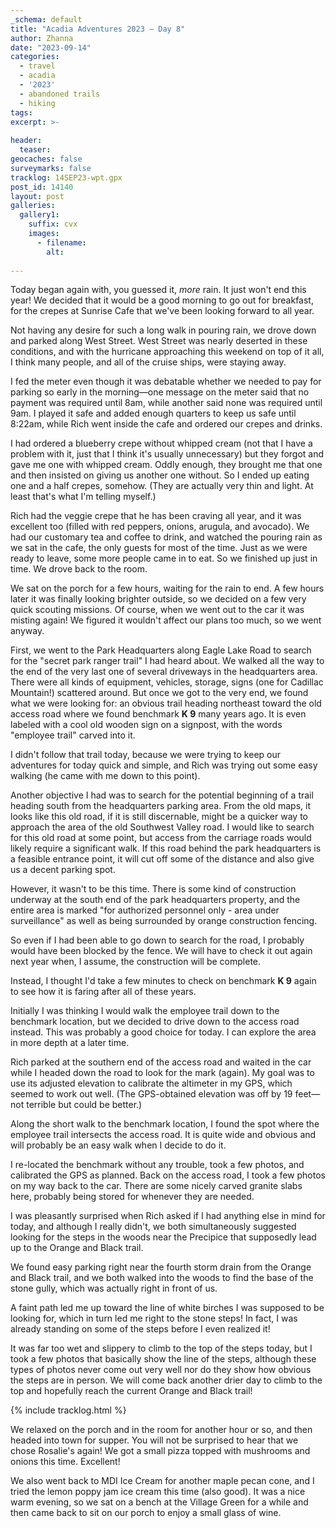 ```yaml
---
_schema: default
title: "Acadia Adventures 2023 – Day 8"
author: Zhanna
date: "2023-09-14"
categories: 
  - travel
  - acadia
  - '2023'
  - abandoned trails
  - hiking
tags:
excerpt: >-
  
header:
  teaser:
geocaches: false
surveymarks: false
tracklog: 14SEP23-wpt.gpx
post_id: 14140
layout: post
galleries:
  gallery1:
    suffix: cvx
    images:
      - filename: 
        alt:
    
---
```


<!-- ## Orange and Black? Brunnow or any of the other nearby trails, trailbuilders? -->

Today began again with, you guessed it, _more_ rain. It just won't end this year! We decided that it would be a good morning to go out for breakfast, for the crepes at Sunrise Cafe that we've been looking forward to all year. 

Not having any desire for such a long walk in pouring rain, we drove down and parked along West Street. West Street was nearly deserted in these conditions, and with the hurricane approaching this weekend on top of it all, I think many people, and all of the cruise ships, were staying away.  

I fed the meter even though it was debatable whether we needed to pay for parking so early in the morning—one message on the meter said that no payment was required until 8am, while another said none was required until 9am. I played it safe and added enough quarters to keep us safe until 8:22am, while Rich went inside the cafe and ordered our crepes and drinks.

I had ordered a blueberry crepe without whipped cream (not that I have a problem with it, just that I think it's usually unnecessary) but they forgot and gave me one with whipped cream. Oddly enough, they brought me that one and then insisted on giving us another one without. So I ended up eating one and a half crepes, somehow. (They are actually very thin and light. At least that's what I'm telling myself.)  

Rich had the veggie crepe that he has been craving all year, and it was excellent too (filled with red peppers, onions, arugula, and avocado). We had our customary tea and coffee to drink, and watched the pouring rain as we sat in the cafe, the only guests for most of the time. Just as we were ready to leave, some more people came in to eat. So we finished up just in time. We drove back to the room.

We sat on the porch for a few hours, waiting for the rain to end. A few hours later it was finally looking brighter outside, so we decided on a few very quick scouting missions. Of course, when we went out to the car it was misting again! We figured it wouldn't affect our plans too much, so we went anyway.

First, we went to the Park Headquarters along Eagle Lake Road to search for the "secret park ranger trail" I had heard about. We walked all the way to the end of the very last one of several driveways in the headquarters area. There were all kinds of equipment, vehicles, storage, signs (one for Cadillac Mountain!) scattered around. But once we got to the very end, we found what we were looking for: an obvious trail heading northeast toward the old access road where we found benchmark **K 9** many years ago. It is even labeled with a cool old wooden sign on a signpost, with the words "employee trail" carved into it. 

I didn't follow that trail today, because we were trying to keep our adventures for today quick and simple, and Rich was trying out some easy walking (he came with me down to this point).

Another objective I had was to search for the potential beginning of a trail heading south from the headquarters parking area. From the old maps, it looks like this old road, if it is still discernable, might be a quicker way to approach the area of the old Southwest Valley road.  I would like to search for this old road at some point, but access from the carriage roads would likely require a significant walk. If this road behind the park headquarters is a feasible entrance point, it will cut off some of the distance and also give us a decent parking spot.

However, it wasn't to be this time. There is some kind of construction underway at the south end of the park headquarters property, and the entire area is marked "for authorized personnel only - area under surveillance" as well as being surrounded by orange construction fencing. 

So even if I had been able to go down to search for the road, I probably would have been blocked by the fence. We will have to check it out again next year when, I assume, the construction will be complete.

Instead, I thought I'd take a few minutes to check on benchmark **K 9** again to see how it is faring after all of these years.

Initially I was thinking I would walk the employee trail down to the benchmark location, but we decided to drive down to the access road instead. This was probably a good choice for today. I can explore the area in more depth at a later time.

Rich parked at the southern end of the access road and waited in the car while I headed down the road to look for the mark (again). My goal was to use its adjusted elevation to calibrate the altimeter in my GPS, which seemed to work out well. (The GPS-obtained elevation was off by 19 feet—not terrible but could be better.) 

Along the short walk to the benchmark location, I found the spot where the employee trail intersects the access road. It is quite wide and obvious and will probably be an easy walk when I decide to do it. 

I re-located the benchmark without any trouble, took a few photos, and calibrated the GPS as planned. Back on the access road, I took a few photos on my way back to the car. There are some nicely carved granite slabs here, probably being stored for whenever they are needed.

I was pleasantly surprised when Rich asked if I had anything else in mind for today, and although I really didn't, we both simultaneously suggested looking for the steps in the woods near the Precipice that supposedly lead up to the Orange and Black trail. 

We found easy parking right near the fourth storm drain from the Orange and Black trail, and we both walked into the woods to find the base of the stone gully, which was actually right in front of us. 

A faint path led me up toward the line of white birches I was supposed to be looking for, which in turn led me right to the stone steps! In fact, I was already standing on some of the steps before I even realized it! 

It was far too wet and slippery to climb to the top of the steps today, but I took a few photos that basically show the line of the steps, although these types of photos never come out very well nor do they show how obvious the steps are in person. We will come back another drier day to climb to the top and hopefully reach the current Orange and Black trail!

{% include tracklog.html %}

We relaxed on the porch and in the room for another hour or so, and then headed into town for supper. You will not be surprised to hear that we chose Rosalie's again! We got a small pizza topped with mushrooms and onions this time. Excellent! 

We also went back to MDI Ice Cream for another maple pecan cone, and I tried the lemon poppy jam ice cream this time (also good). It was a nice warm evening, so we sat on a bench at the Village Green for a while and then came back to sit on our porch to enjoy a small glass of wine.
